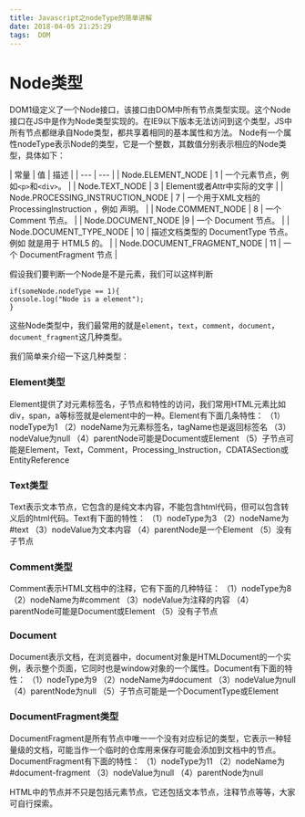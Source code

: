 ```yaml
---
title: Javascript之nodeType的简单讲解
date: 2018-04-05 21:25:29
tags:  DOM
---
```


# Node类型

DOM1级定义了一个Node接口，该接口由DOM中所有节点类型实现。这个Node接口在JS中是作为Node类型实现的。在IE9以下版本无法访问到这个类型，JS中所有节点都继承自Node类型，都共享着相同的基本属性和方法。
Node有一个属性nodeType表示Node的类型，它是一个整数，其数值分别表示相应的Node类型，具体如下：

| 常量 | 值 | 描述 |
| --- | --- |
| Node.ELEMENT_NODE	| 1	| 一个元素节点，例如`<p>`和`<div>`。 |
| Node.TEXT_NODE | 3 | Element或者Attr中实际的文字 |
| Node.PROCESSING_INSTRUCTION_NODE | 7 | 一个用于XML文档的 ProcessingInstruction ，例如 <?xml-stylesheet ... ?> 声明。 |
| Node.COMMENT_NODE | 8	| 一个 Comment 节点。 |
| Node.DOCUMENT_NODE |9 | 一个 Document 节点。 |
| Node.DOCUMENT_TYPE_NODE | 10 | 描述文档类型的 DocumentType 节点。例如 <!DOCTYPE html>  就是用于 HTML5 的。 |
| Node.DOCUMENT_FRAGMENT_NODE | 11 | 一个 DocumentFragment 节点 |


假设我们要判断一个Node是不是元素，我们可以这样判断

```
if(someNode.nodeType == 1){
console.log("Node is a element");
}
```

这些Node类型中，我们最常用的就是`element`，`text`，`comment`，`document`，`document_fragment`这几种类型。

我们简单来介绍一下这几种类型：

### Element类型

Element提供了对元素标签名，子节点和特性的访问，我们常用HTML元素比如div，span，a等标签就是element中的一种。Element有下面几条特性：
（1）nodeType为1
（2）nodeName为元素标签名，tagName也是返回标签名
（3）nodeValue为null
（4）parentNode可能是Document或Element
（5）子节点可能是Element，Text，Comment，Processing_Instruction，CDATASection或EntityReference

### Text类型

Text表示文本节点，它包含的是纯文本内容，不能包含html代码，但可以包含转义后的html代码。Text有下面的特性：
（1）nodeType为3
（2）nodeName为#text
（3）nodeValue为文本内容
（4）parentNode是一个Element
（5）没有子节点

### Comment类型

Comment表示HTML文档中的注释，它有下面的几种特征：
（1）nodeType为8
（2）nodeName为#comment
（3）nodeValue为注释的内容
（4）parentNode可能是Document或Element
（5）没有子节点

### Document

Document表示文档，在浏览器中，document对象是HTMLDocument的一个实例，表示整个页面，它同时也是window对象的一个属性。Document有下面的特性：
（1）nodeType为9
（2）nodeName为#document
（3）nodeValue为null
（4）parentNode为null
（5）子节点可能是一个DocumentType或Element

### DocumentFragment类型

DocumentFragment是所有节点中唯一一个没有对应标记的类型，它表示一种轻量级的文档，可能当作一个临时的仓库用来保存可能会添加到文档中的节点。DocumentFragment有下面的特性：
（1）nodeType为11
（2）nodeName为#document-fragment
（3）nodeValue为null
（4）parentNode为null

HTML中的节点并不只是包括元素节点，它还包括文本节点，注释节点等等，大家可自行探索。